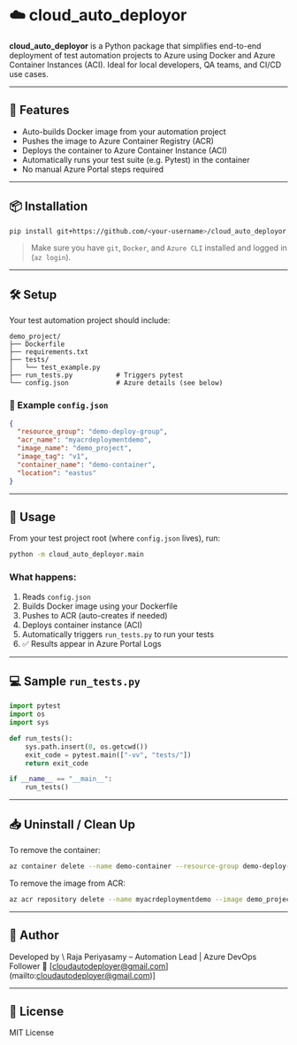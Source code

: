 # ☁️ cloud\_auto\_deployor

**cloud\_auto\_deployor** is a Python package that simplifies end-to-end deployment of test automation projects to Azure using Docker and Azure Container Instances (ACI). 
Ideal for local developers, QA teams, and CI/CD use cases.

---

## 🚀 Features

* Auto-builds Docker image from your automation project
* Pushes the image to Azure Container Registry (ACR)
* Deploys the container to Azure Container Instance (ACI)
* Automatically runs your test suite (e.g. Pytest) in the container
* No manual Azure Portal steps required

---

## 📦 Installation

```bash
pip install git+https://github.com/<your-username>/cloud_auto_deployor.git@main
```

> Make sure you have `git`, `Docker`, and `Azure CLI` installed and logged in (`az login`).

---

## 🛠️ Setup

Your test automation project should include:

```
demo_project/
├── Dockerfile
├── requirements.txt
├── tests/
│   └── test_example.py
├── run_tests.py           # Triggers pytest
└── config.json            # Azure details (see below)
```

### 🔧 Example `config.json`

```json
{
  "resource_group": "demo-deploy-group",
  "acr_name": "myacrdeploymentdemo",
  "image_name": "demo_project",
  "image_tag": "v1",
  "container_name": "demo-container",
  "location": "eastus"
}
```

---

## 🧪 Usage

From your test project root (where `config.json` lives), run:

```bash
python -m cloud_auto_deployor.main
```

### What happens:

1. Reads `config.json`
2. Builds Docker image using your Dockerfile
3. Pushes to ACR (auto-creates if needed)
4. Deploys container instance (ACI)
5. Automatically triggers `run_tests.py` to run your tests
6. ✅ Results appear in Azure Portal Logs

---

## 💻 Sample `run_tests.py`

```python
import pytest
import os
import sys

def run_tests():
    sys.path.insert(0, os.getcwd())
    exit_code = pytest.main(["-vv", "tests/"])
    return exit_code

if __name__ == "__main__":
    run_tests()
```

---

## 📥 Uninstall / Clean Up

To remove the container:

```bash
az container delete --name demo-container --resource-group demo-deploy-group --yes
```

To remove the image from ACR:

```bash
az acr repository delete --name myacrdeploymentdemo --image demo_project:v1 --yes
```

---

## 👥 Author

Developed by \ Raja Periyasamy – Automation Lead | Azure DevOps Follower
📧 \[cloudautodeployer@gmail.com](mailto:cloudautodeployer@gmail.com)]

---

## 🪪 License

MIT License
